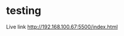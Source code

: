# testing
Live link <a href="http://192.168.100.67:5500/index.html">http://192.168.100.67:5500/index.html</a>
